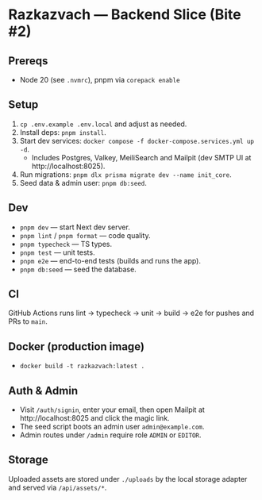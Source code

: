 # Razkazvach — Backend Slice (Bite #2)

## Prereqs

- Node 20 (see `.nvmrc`), pnpm via `corepack enable`

## Setup

1. `cp .env.example .env.local` and adjust as needed.
2. Install deps: `pnpm install`.
3. Start dev services: `docker compose -f docker-compose.services.yml up -d`.
   - Includes Postgres, Valkey, MeiliSearch and Mailpit (dev SMTP UI at http://localhost:8025).
4. Run migrations: `pnpm dlx prisma migrate dev --name init_core`.
5. Seed data & admin user: `pnpm db:seed`.

## Dev

- `pnpm dev` — start Next dev server.
- `pnpm lint` / `pnpm format` — code quality.
- `pnpm typecheck` — TS types.
- `pnpm test` — unit tests.
- `pnpm e2e` — end-to-end tests (builds and runs the app).
- `pnpm db:seed` — seed the database.

## CI

GitHub Actions runs lint → typecheck → unit → build → e2e for pushes and PRs to `main`.

## Docker (production image)

- `docker build -t razkazvach:latest .`

## Auth & Admin

- Visit `/auth/signin`, enter your email, then open Mailpit at http://localhost:8025 and click the magic link.
- The seed script boots an admin user `admin@example.com`.
- Admin routes under `/admin` require role `ADMIN` or `EDITOR`.

## Storage

Uploaded assets are stored under `./uploads` by the local storage adapter and served via `/api/assets/*`.
